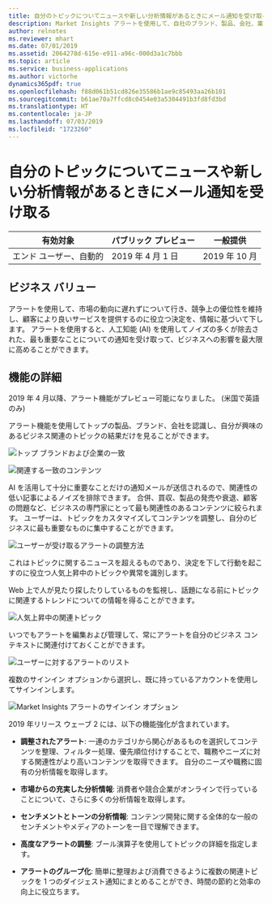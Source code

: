 ```yaml
---
title: 自分のトピックについてニュースや新しい分析情報があるときにメール通知を受け取る
description: Market Insights アラートを使用して、自社のブランド、製品、会社、業界についての顧客や競合企業による Web 上での発言を追跡します。 毎日または毎週受け取るメールで、特定のトピックに関連した最も重要な出来事を数分で把握します。
author: relnotes
ms.reviewer: mhart
ms.date: 07/01/2019
ms.assetid: 2064278d-615e-e911-a96c-000d3a1c7bbb
ms.topic: article
ms.service: business-applications
ms.author: victorhe
dynamics365pdf: true
ms.openlocfilehash: f88d061b51cd826e35586b1ae9c85493aa26b101
ms.sourcegitcommit: b61ae70a7ffcd8c0454e03a5304491b3fd8fd3bd
ms.translationtype: HT
ms.contentlocale: ja-JP
ms.lasthandoff: 07/03/2019
ms.locfileid: "1723260"
---
```

# <a name="get-email-notifications-when-there-is-news-or-new-insights-about-your-topics"></a>自分のトピックについてニュースや新しい分析情報があるときにメール通知を受け取る


| 有効対象    |  パブリック プレビュー | 一般提供 | 
| ---------- | ---------- |---------- |
|エンド ユーザー、自動的|2019 年 4 月 1 日| 2019 年 10 月|


## <a name="business-value"></a>ビジネス バリュー
<!-- bv start -->
アラートを使用して、市場の動向に遅れずについて行き、競争上の優位性を維持し、顧客により良いサービスを提供するのに役立つ決定を、情報に基づいて下します。 アラートを使用すると、人工知能 (AI) を使用してノイズの多くが除去された、最も重要なことについての通知を受け取って、ビジネスへの影響を最大限に高めることができます。
<!-- bv end -->



## <a name="feature-details"></a>機能の詳細
<!--feature detail start -->
2019 年 4 月以降、アラート機能がプレビュー可能になりました。 (米国で英語のみ)

アラート機能を使用してトップの製品、ブランド、会社を認識し、自分が興味のあるビジネス関連のトピックの結果だけを見ることができます。 

![トップ ブランドおよび企業の一致](media/alerts-1.png "トップ ブランドおよび企業の一致") 

![関連する一致のコンテンツ](media/alerts-2.png "関連する一致のコンテンツ") 

AI を活用して十分に重要なことだけの通知メールが送信されるので、関連性の低い記事によるノイズを排除できます。 合併、買収、製品の発売や衰退、顧客の問題など、ビジネスの専門家にとって最も関連性のあるコンテンツに絞られます。 ユーザーは、トピックをカスタマイズしてコンテンツを調整し、自分のビジネスに最も重要なものに集中することができます。 

![ユーザーが受け取るアラートの調整方法](media/alerts-3.png "ユーザーが受け取るアラートの調整方法") 

これはトピックに関するニュースを超えるものであり、決定を下して行動を起こすのに役立つ人気上昇中のトピックや異常を識別します。 

Web 上で人が見たり探したりしているものを監視し、話題になる前にトピックに関連するトレンドについての情報を得ることができます。 

![人気上昇中の関連トピック](media/alerts-5.png "人気上昇中の関連トピック") 

いつでもアラートを編集および管理して、常にアラートを自分のビジネス コンテキストに関連付けておくことができます。 

![ユーザーに対するアラートのリスト](media/alerts-6.png "ユーザーに対するアラートのリスト") 

複数のサインイン オプションから選択し、既に持っているアカウントを使用してサインインします。 

![Market Insights アラートのサインイン オプション](media/alerts-7.png "Market Insights アラートのサインイン オプション") 

2019 年リリース ウェーブ 2 には、以下の機能強化が含まれています。 

-  **調整されたアラート**: 一連のカテゴリから関心があるものを選択してコンテンツを整理、フィルター処理、優先順位付けすることで、職務やニーズに対する関連性がより高いコンテンツを取得できます。 自分のニーズや職務に固有の分析情報を取得します。 

-  **市場からの充実した分析情報**: 消費者や競合企業がオンラインで行っていることについて、さらに多くの分析情報を取得します。 

-  **センチメントとトーンの分析情報**: コンテンツ開発に関する全体的な一般のセンチメントやメディアのトーンを一目で理解できます。 

-  **高度なアラートの調整**: ブール演算子を使用してトピックの詳細を指定します。 

-  **アラートのグループ化**: 簡単に整理および消費できるように複数の関連トピックを 1 つのダイジェスト通知にまとめることができ、時間の節約と効率の向上に役立ちます。
<!--feature detail end -->










